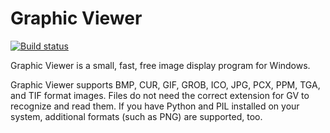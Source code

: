 # Graphic Viewer

[![Build status](https://ci.appveyor.com/api/projects/status/sxe3531fs0qjh5g5/branch/master?svg=true)](https://ci.appveyor.com/project/manthey/gv/branch/master)

Graphic Viewer is a small, fast, free image display program for Windows.

Graphic Viewer supports BMP, CUR, GIF, GROB, ICO, JPG, PCX, PPM, TGA, and TIF format images.  Files do not need the correct extension for GV to recognize and read them.  If you have Python and PIL installed on your system, additional formats (such as PNG) are supported, too.

